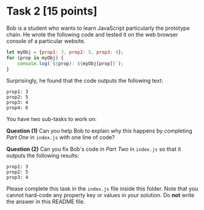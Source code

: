 # Task 2 [15 points]

Bob is a student who wants to learn JavaScript particularly the prototype chain.  He wrote the following code and tested it on the web browser console of a particular website. 


```js
let myObj = {prop1: 3, prop2: 5, prop3: 4};
for (prop in myObj) {
    console.log(`${prop}: ${myObj[prop]}`);
}
```

Surprisingly, he found that the code outputs the following text:

```text
prop1: 3
prop2: 5
prop3: 4
prop4: 6
```

You have two sub-tasks to work on:

**Question (1)** Can you help Bob to explain why this happens by completing *Part One* in ``index.js`` with one line of code? 

**Question (2)** Can you fix Bob's code in *Part Two* in ``index.js`` so that it outputs the following results:

```text
prop1: 3
prop2: 5
prop3: 4
```

Please complete this task in the `index.js` file inside this folder. Note that you cannot hard-code any property key or values in your solution. Do **not** write the answer in this README file.